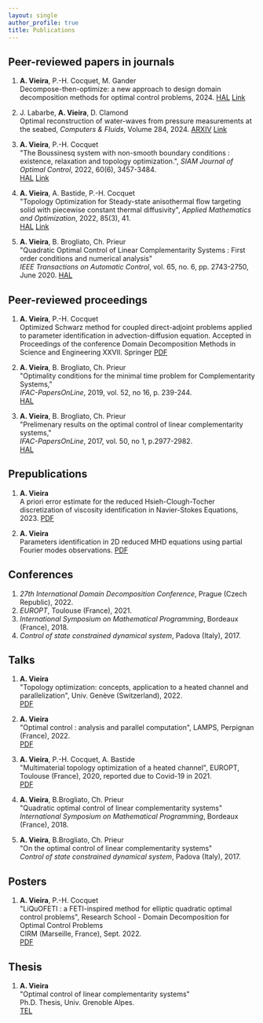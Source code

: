 ```yaml
---
layout: single
author_profile: true
title: Publications
---
```


## Peer-reviewed papers in journals
1. **A. Vieira**, P.-H. Cocquet, M. Gander <br/>
Decompose-then-optimize: a new approach to design domain decomposition methods for optimal control problems, 2024.
[HAL](https://hal.science/hal-04999634)
[Link](https://link.springer.com/article/10.1007/s11075-025-02046-4)

2. J. Labarbe, **A. Vieira**, D. Clamond <br/>
Optimal reconstruction of water-waves from pressure measurements at the seabed, *Computers & Fluids*, Volume 284, 2024.
[ARXIV](https://arxiv.org/abs/2402.07930)
[Link](https://doi.org/10.1016/j.compfluid.2024.106437)

3. **A. Vieira**, P.-H. Cocquet <br/>
"The Boussinesq system with non-smooth boundary conditions : existence, relaxation and topology optimization.", 
*SIAM Journal of Optimal Control*, 2022, 60(6), 3457-3484. <br/>
[HAL](https://hal.archives-ouvertes.fr/hal-03207923)
[Link](https://doi.org/10.1137/21M1465159)

4. **A. Vieira**, A. Bastide, P.-H. Cocquet <br/>
"Topology Optimization for Steady-state anisothermal flow targeting solid with piecewise constant thermal diffusivity", 
*Applied Mathematics and Optimization*, 2022, 85(3), 41. <br/>
[HAL](https://hal.archives-ouvertes.fr/hal-02569142)
[Link](https://doi.org/10.1007/s00245-022-09828-5)

5. **A. Vieira**, B. Brogliato, Ch. Prieur <br/>
"Quadratic Optimal Control of Linear Complementarity Systems : First order conditions and numerical analysis" <br/>
*IEEE Transactions on Automatic Control*, vol. 65, no. 6, pp. 2743-2750, June 2020.
[HAL](https://hal.archives-ouvertes.fr/hal-01690400)

## Peer-reviewed proceedings
1. **A. Vieira**, P.-H. Cocquet <br/>
Optimized Schwarz method for coupled direct-adjoint problems applied to parameter identification in advection-diffusion equation. 
Accepted in Proceedings of the conference Domain Decomposition Methods in Science and Engineering XXVII. Springer
[PDF](pdf/Proceeding_DD27.pdf)

2. **A. Vieira**, B. Brogliato, Ch. Prieur <br/>
"Optimality conditions for the minimal time problem for Complementarity Systems," <br/>
*IFAC-PapersOnLine*, 2019, vol. 52, no 16, p. 239-244. <br/>
[HAL](https://hal.archives-ouvertes.fr/hal-01856054v1)

3. **A. Vieira**, B. Brogliato, Ch. Prieur <br/>
"Prelimenary results on the optimal control of linear complementarity systems," <br/>
*IFAC-PapersOnLine*, 2017, vol. 50, no 1, p.2977-2982. <br/>
[HAL](https://hal.archives-ouvertes.fr/hal-01493188v2)


## Prepublications
1. **A. Vieira** <br/>
A priori error estimate for the reduced Hsieh-Clough-Tocher discretization of viscosity identification in Navier-Stokes Equations, 2023.
[PDF](pdf/Viscosity_identification_in_Navier_Stokes_Equation_using_stream_functions.pdf)

2. **A. Vieira** <br/>
Parameters identification in 2D reduced MHD equations using partial Fourier modes observations.
[PDF](pdf/AOT_algorithm_for_2D_reduced_MHD.pdf)

## Conferences
1. *27th International Domain Decomposition Conference*, Prague (Czech Republic), 2022.
2. *EUROPT*, Toulouse (France), 2021.
3. *International Symposium on Mathematical Programming*, Bordeaux (France), 2018.
4. *Control of state constrained dynamical system*, Padova (Italy), 2017.


## Talks
1. **A. Vieira**<br/>
"Topology optimization: concepts, application to a heated channel and parallelization", 
Univ. Genève (Switzerland), 2022.<br/>[PDF](pdf/talks/presentation_Geneve2022.pdf)

2. **A. Vieira**<br/>
"Optimal control : analysis and parallel computation", 
LAMPS, Perpignan (France), 2022.<br/>[PDF](pdf/talks/presentation_Perpignan2022.pdf)

3. **A. Vieira**, P.-H. Cocquet, A. Bastide<br/>
"Multimaterial topology optimization of a heated channel", 
EUROPT, Toulouse (France), 2020, reported due to Covid-19 in 2021.<br/>[PDF](pdf/talks/presentation_EUROPT2021.pdf)

4. **A. Vieira**, B.Brogliato, Ch. Prieur <br/>
"Quadratic optimal control of linear complementarity systems"<br/>
*International Symposium on Mathematical Programming*, Bordeaux (France), 2018.

5. **A. Vieira**, B.Brogliato, Ch. Prieur <br/>
"On the optimal control of linear complementarity systems"<br/>
*Control of state constrained dynamical system*, Padova (Italy), 2017.

## Posters
1. **A. Vieira**, P.-H. Cocquet<br/>
"LiQuOFETI : a FETI-inspired method for elliptic quadratic optimal control problems", 
Research School - Domain Decomposition for Optimal Control Problems <br/>
CIRM (Marseille, France), Sept. 2022.<br/>[PDF](pdf/posters/Poster_liquofeti.pdf)

## Thesis

1. **A. Vieira** <br/>
"Optimal control of linear complementarity systems" <br/>
Ph.D. Thesis, Univ. Grenoble Alpes. <br/>[TEL](https://tel.archives-ouvertes.fr/tel-01989048)

